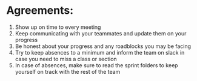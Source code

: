 <h1> Agreements: </h1>


1. Show up on time to every meeting 
2. Keep communicating with your teammates and update them on your progress
3. Be honest about your progress and any roadblocks you may be facing 
4. Try to keep absences to a minimum and inform the team on slack in case you need to miss a class or section 
5. In case of absences, make sure to read the sprint folders to keep yourself on track with the rest of the team

